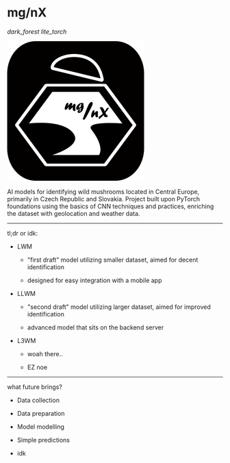 # mg/nX

_dark_forest_
_lite_torch_

![@](https://github.com/KayserSoze42/ink/blob/main/src/main/java/ink/oxiemoron/lol/amgine/logo001.png?raw=true)

AI models for identifying wild mushrooms located in Central Europe, primarily in Czech Republic and Slovakia.
Project built upon PyTorch foundations using the basics of CNN techniques and practices, enriching the dataset with geolocation and weather data.

--------------------------------------

tl;dr or idk:


- LWM

    + "first draft" model utilizing smaller dataset, aimed for decent identification
            
    + designed for easy integration with a mobile app


- LLWM

    + "second draft" model utilizing larger dataset, aimed for improved identification

    + advanced model that sits on the backend server

- L3WM

    + woah there.. 

    + EZ noe

---------------------------------------

what future brings?

- Data collection

- Data preparation

- Model modelling

- Simple predictions

- idk
